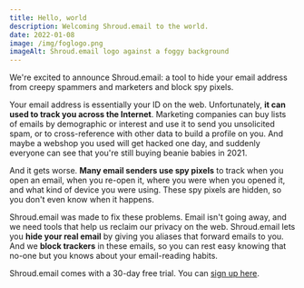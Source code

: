 ```yaml
---
title: Hello, world
description: Welcoming Shroud.email to the world.
date: 2022-01-08
image: /img/foglogo.png
imageAlt: Shroud.email logo against a foggy background
---
```


We're excited to announce Shroud.email: a tool to hide your email address from creepy spammers and marketers and block spy pixels.

Your email address is essentially your ID on the web. Unfortunately, **it can used to track you across the Internet**. Marketing companies can buy lists of emails by demographic or interest and use it to send you unsolicited spam, or to cross-reference with other data to build a profile on you. And maybe a webshop you used will get hacked one day, and suddenly everyone can see that you're still buying beanie babies in 2021.

And it gets worse. **Many email senders use spy pixels** to track when you open an email, when you re-open it, where you were when you opened it, and what kind of device you were using. These spy pixels are hidden, so you don't even know when it happens.

Shroud.email was made to fix these problems. Email isn't going away, and we need tools that help us reclaim our privacy on the web. Shroud.email lets you **hide your real email** by giving you aliases that forward emails to you. And we **block trackers** in these emails, so you can rest easy knowing that no-one but you knows about your email-reading habits.

Shroud.email comes with a 30-day free trial. You can [sign up here](https://app.shroud.email/users/register).
